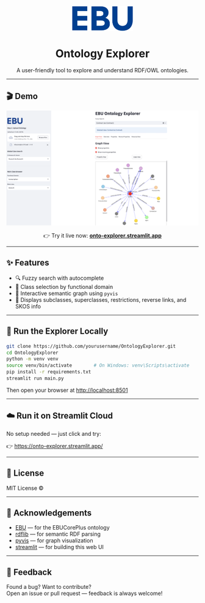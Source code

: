 <p align="center">
  <img src="static/ebu_logo.svg" alt="EBU logo" width="160">
</p>

<h1 align="center">Ontology Explorer</h1>

<p align="center">
  A user-friendly tool to explore and understand RDF/OWL ontologies.
</p>

---

## 🎬 Demo

<p align="center">
  <a href="https://onto-explorer.streamlit.app/" target="_blank">
    <img src="static/OntoExplorer.png" alt="Ontology Explorer Screenshot" width="800">
  </a>
</p>

<p align="center">
  👉 Try it live now: <strong><a href="https://onto-explorer.streamlit.app/">onto-explorer.streamlit.app</a></strong>
</p>

---

## ✨ Features

- 🔍 Fuzzy search with autocomplete
- 🧭 Class selection by functional domain
- 🧠 Interactive semantic graph using `pyvis`
- 🔗 Displays subclasses, superclasses, restrictions, reverse links, and SKOS info

---

## 🚀 Run the Explorer Locally

```bash
git clone https://github.com/yourusername/OntologyExplorer.git
cd OntologyExplorer
python -m venv venv
source venv/bin/activate        # On Windows: venv\Scripts\activate
pip install -r requirements.txt
streamlit run main.py
```

Then open your browser at [http://localhost:8501](http://localhost:8501)

---

## ☁️ Run it on Streamlit Cloud

No setup needed — just click and try:

👉 https://onto-explorer.streamlit.app/

---

## 📄 License

MIT License © 

---

## 🙌 Acknowledgements

- [EBU](https://tech.ebu.ch/metadata/ebucoreplus) — for the EBUCorePlus ontology
- [rdflib](https://rdflib.readthedocs.io/) — for semantic RDF parsing
- [pyvis](https://pyvis.readthedocs.io/) — for graph visualization
- [streamlit](https://streamlit.io/) — for building this web UI

---

## 💬 Feedback

Found a bug? Want to contribute?  
Open an issue or pull request — feedback is always welcome!
